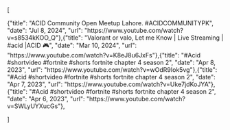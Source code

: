 [
<!-- YOUTUBE:START -->{"title": "ACID Community Open Meetup Lahore. #ACIDCOMMUNITYPK", "date": "Jul 8, 2024", "url": "https://www.youtube.com/watch?v=s8534kKOO_Q"},{"title": "Valorant or valo, Let me Know | Live Streaming | #acid |ACID 🎮", "date": "Mar 10, 2024", "url": "https://www.youtube.com/watch?v=K8eJ8u6JxFs"},{"title": "#Acid #shortvideo #fortnite #shorts fortnite chapter 4 season 2", "date": "Apr 8, 2023", "url": "https://www.youtube.com/watch?v=wOdR9Iok5vg"},{"title": "#Acid #shortvideo #fortnite #shorts fortnite chapter 4 season 2", "date": "Apr 7, 2023", "url": "https://www.youtube.com/watch?v=Uke7jdKoJYA"},{"title": "#Acid #shortvideo #fortnite #shorts fortnite chapter 4 season 2", "date": "Apr 6, 2023", "url": "https://www.youtube.com/watch?v=SWLyUYXucGs"},<!-- YOUTUBE:END -->
]

